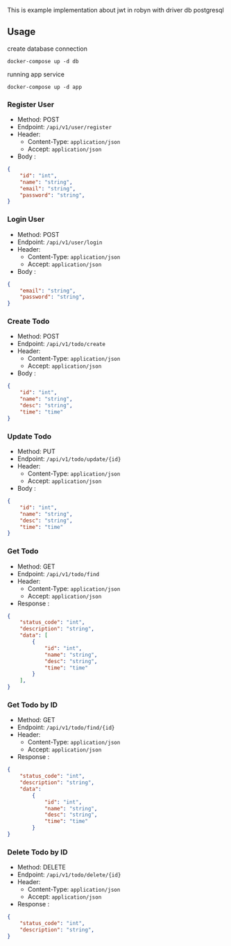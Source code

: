 This is example implementation about jwt in robyn with driver db postgresql

## Usage
create database connection
```
docker-compose up -d db
```
running app service
```
docker-compose up -d app
```

### Register User
- Method: POST
- Endpoint: `/api/v1/user/register`
- Header:
    - Content-Type: `application/json`
    - Accept: `application/json`
- Body :
```json
{
    "id": "int",
    "name": "string",
    "email": "string",
    "password": "string",
}
```

### Login User
- Method: POST
- Endpoint: `/api/v1/user/login`
- Header:
    - Content-Type: `application/json`
    - Accept: `application/json`
- Body :
```json
{
    "email": "string",
    "password": "string",
}
```

### Create Todo
- Method: POST
- Endpoint: `/api/v1/todo/create`
- Header:
    - Content-Type: `application/json`
    - Accept: `application/json`
- Body :
```json
{
    "id": "int",
    "name": "string",
    "desc": "string",
    "time": "time"
}
```

### Update Todo
- Method: PUT
- Endpoint: `/api/v1/todo/update/{id}`
- Header:
    - Content-Type: `application/json`
    - Accept: `application/json`
- Body :
```json
{
    "id": "int",
    "name": "string",
    "desc": "string",
    "time": "time"
}
```

### Get Todo
- Method: GET
- Endpoint: `/api/v1/todo/find`
- Header:
    - Content-Type: `application/json`
    - Accept: `application/json`
- Response :
```json
{
    "status_code": "int",
    "description": "string",
    "data": [
        {
            "id": "int",
            "name": "string",
            "desc": "string",
            "time": "time"
        }
    ],
}
```

### Get Todo by ID
- Method: GET
- Endpoint: `/api/v1/todo/find/{id}`
- Header:
    - Content-Type: `application/json`
    - Accept: `application/json`
- Response :

```json
{
    "status_code": "int",
    "description": "string",
    "data": 
        {
            "id": "int",
            "name": "string",
            "desc": "string",
            "time": "time"
        }
}
```

### Delete Todo by ID
- Method: DELETE
- Endpoint: `/api/v1/todo/delete/{id}`
- Header:
    - Content-Type: `application/json`
    - Accept: `application/json`
- Response :

```json
{
    "status_code": "int",
    "description": "string",
}